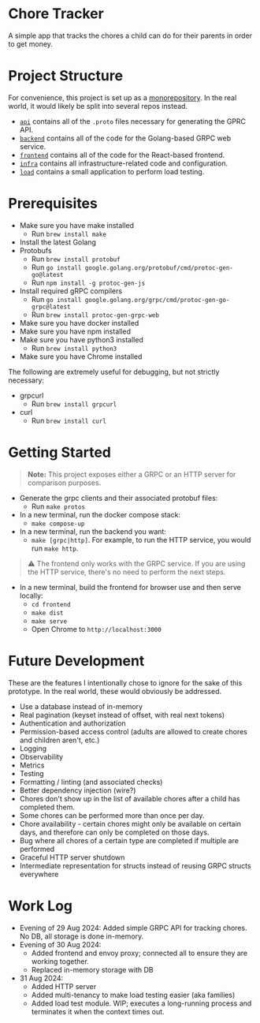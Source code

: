 # Chore Tracker

A simple app that tracks the chores a child can do for their parents in order to get money.

# Project Structure

For convenience, this project is set up as a [monorepository](https://circleci.com/blog/monorepo-dev-practices/). In the real world, it would likely be split into several repos instead.

- [`api`](./api/) contains all of the `.proto` files necessary for generating the GPRC API.
- [`backend`](./backend/) contains all of the code for the Golang-based GRPC web service.
- [`frontend`](./frontend/) contains all of the code for the React-based frontend.
- [`infra`](./infra/) contains all infrastructure-related code and configuration.
- [`load`](./load/) contains a small application to perform load testing.

# Prerequisites

- Make sure you have make installed
  - Run `brew install make`
- Install the latest Golang
- Protobufs
  - Run `brew install protobuf`
  - Run `go install google.golang.org/protobuf/cmd/protoc-gen-go@latest`
  - Run `npm install -g protoc-gen-js`
- Install required gRPC compilers
  - Run `go install google.golang.org/grpc/cmd/protoc-gen-go-grpc@latest`
  - Run `brew install protoc-gen-grpc-web`
- Make sure you have docker installed
- Make sure you have npm installed
- Make sure you have python3 installed
  - Run `brew install python3`
- Make sure you have Chrome installed

The following are extremely useful for debugging, but not strictly necessary:

- grpcurl
  - Run `brew install grpcurl`
- curl
  - Run `brew install curl`

# Getting Started

> **Note:** This project exposes either a GRPC or an HTTP server for comparison purposes.

- Generate the grpc clients and their associated protobuf files:
  - Run `make protos`
- In a new terminal, run the docker compose stack:
  - `make compose-up`
- In a new terminal, run the backend you want:
  - `make [grpc|http]`. For example, to run the HTTP service, you would run `make http`.

> ⚠️ The frontend only works with the GRPC service. If you are using the HTTP service, there's no need to perform the next steps.

- In a new terminal, build the frontend for browser use and then serve locally:
  - `cd frontend`
  - `make dist`
  - `make serve`
  - Open Chrome to `http://localhost:3000`

# Future Development

These are the features I intentionally chose to ignore for the sake of this prototype. In the real world, these would obviously be addressed.

- Use a database instead of in-memory
- Real pagination (keyset instead of offset, with real next tokens)
- Authentication and authorization
- Permission-based access control (adults are allowed to create chores and children aren't, etc.)
- Logging
- Observability
- Metrics
- Testing
- Formatting / linting (and associated checks)
- Better dependency injection (wire?)
- Chores don't show up in the list of available chores after a child has completed them.
- Some chores can be performed more than once per day.
- Chore availability - certain chores might only be available on certain days, and therefore can only be completed on those days.
- Bug where all chores of a certain type are completed if multiple are performed
- Graceful HTTP server shutdown
- Intermediate representation for structs instead of reusing GRPC structs everywhere

# Work Log

- Evening of 29 Aug 2024: Added simple GRPC API for tracking chores. No DB, all storage is done in-memory.
- Evening of 30 Aug 2024:
  - Added frontend and envoy proxy; connected all to ensure they are working together.
  - Replaced in-memory storage with DB
- 31 Aug 2024:
  - Added HTTP server
  - Added multi-tenancy to make load testing easier (aka families)
  - Added load test module. WIP; executes a long-running process and terminates it when the context times out.
